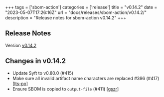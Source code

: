 +++
tags = ['sbom-action']
categories = ['release']
title = "v0.14.2"
date = "2023-05-07T17:26:16Z"
url = "docs/releases/sbom-action/v0.14.2/"
description = "Release notes for sbom-action v0.14.2"
+++

## Release Notes

Version [v0.14.2](https://github.com/anchore/sbom-action/releases/tag/v0.14.2)

## Changes in v0.14.2

- Update Syft to v0.80.0 (#415)
- Make sure all invalid artifact name characters are replaced #396 (#417) [[lts-po](https://github.com/lts-po)]
- Ensure SBOM is copied to `output-file` (#411) [[gszr](https://github.com/gszr)]
